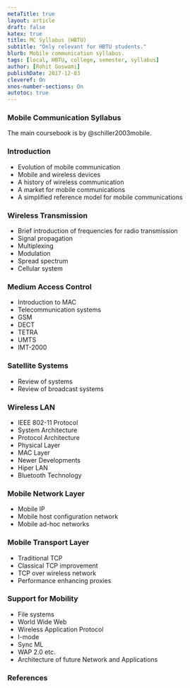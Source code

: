 ```yaml
---
metaTitle: true
layout: article
draft: false
katex: true
title: MC Syllabus (HBTU)
subtitle: "Only relevant for HBTU students."
blurb: Mobile communication syllabus.
tags: [local, HBTU, college, semester, syllabus]
author: [Rohit Goswami]
publishDate: 2017-12-03
cleveref: On
xnos-number-sections: On
autotoc: true
---
```


### Mobile Communication Syllabus

The main coursebook is by @schiller2003mobile.

### Introduction

- Evolution of mobile communication
- Mobile and wireless devices
- A history of wireless communication
- A market for mobile communications
- A simplified reference model for mobile communications

### Wireless Transmission

- Brief introduction of frequencies for radio transmission
- Signal propagation
- Multiplexing
- Modulation
- Spread spectrum
- Cellular system

### Medium Access Control

- Introduction to MAC
- Telecommunication systems
- GSM
- DECT
- TETRA
- UMTS
- IMT-2000

### Satellite Systems

- Review of systems
- Review of broadcast systems

### Wireless LAN

- IEEE 802-11 Protocol
- System Architecture
- Protocol Architecture
- Physical Layer
- MAC Layer
- Newer Developments
- Hiper LAN
- Bluetooth Technology

### Mobile Network Layer

- Mobile IP
- Mobile host configuration network
- Mobile ad-hoc networks

### Mobile Transport Layer

- Traditional TCP
- Classical TCP improvement
- TCP over wireless network
- Performance enhancing proxies

### Support for Mobility

- File systems
- World Wide Web
- Wireless Application Protocol
- I-mode
- Sync ML
- WAP 2.0 etc.
- Architecture of future Network and Applications

### References
